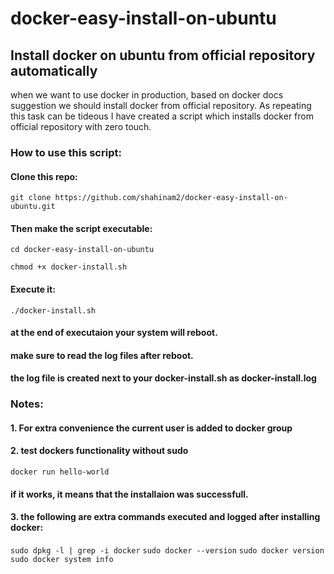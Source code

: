 # docker-easy-install-on-ubuntu
## Install docker on ubuntu from official repository automatically

when we want to use docker in production, based on docker docs suggestion we should install docker from official repository.
As repeating this task can be tideous I have created a script which installs docker from official repository with zero touch.

### **How to use this script:**
#### Clone this repo:
`git clone https://github.com/shahinam2/docker-easy-install-on-ubuntu.git`

#### Then make the script executable:
`cd docker-easy-install-on-ubuntu`

`chmod +x docker-install.sh`

#### Execute it:
`./docker-install.sh`
#### at the end of executaion your system will reboot.

#### make sure to read the log files after reboot.
#### the log file is created next to your docker-install.sh as **docker-install.log**


### Notes:
#### 1. For extra convenience the current user is added to docker group
#### 2. test dockers functionality without sudo
`docker run hello-world`
#### if it works, it means that the installaion was successfull.
#### 3. the following are extra commands executed and logged after installing docker:
`sudo dpkg -l | grep -i docker`
`sudo docker --version`
`sudo docker version`
`sudo docker system info`

